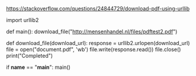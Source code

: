 https://stackoverflow.com/questions/24844729/download-pdf-using-urllib



import urllib2

def main():
    download_file("http://mensenhandel.nl/files/pdftest2.pdf")

def download_file(download_url):
    response = urllib2.urlopen(download_url)
    file = open("document.pdf", 'wb')
    file.write(response.read())
    file.close()
    print("Completed")

if __name__ == "__main__":
    main()
